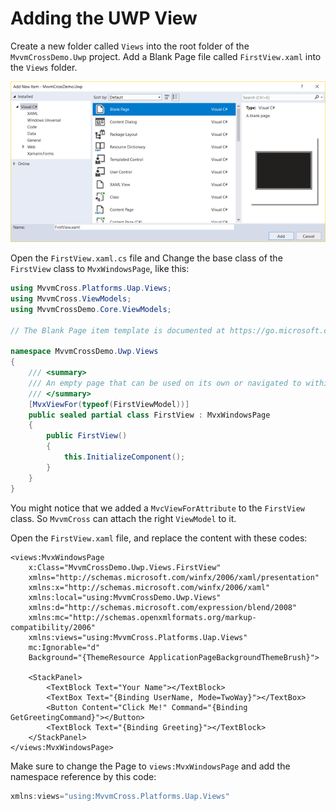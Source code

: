 # Adding the UWP View

Create a new folder called `Views` into the root folder of the `MvvmCrossDemo.Uwp` project. Add a Blank Page file called `FirstView.xaml` into the `Views` folder.

![](../.gitbook/assets/image%20%2830%29.png)

Open the `FirstView.xaml.cs` file and Change the base class of the `FirstView` class to `MvxWindowsPage`, like this:

```csharp
using MvvmCross.Platforms.Uap.Views;
using MvvmCross.ViewModels;
using MvvmCrossDemo.Core.ViewModels;

// The Blank Page item template is documented at https://go.microsoft.com/fwlink/?LinkId=234238

namespace MvvmCrossDemo.Uwp.Views
{
    /// <summary>
    /// An empty page that can be used on its own or navigated to within a Frame.
    /// </summary>
    [MvxViewFor(typeof(FirstViewModel))]
    public sealed partial class FirstView : MvxWindowsPage
    {
        public FirstView()
        {
            this.InitializeComponent();
        }
    }
}
```

You might notice that we added a `MvcViewForAttribute` to the `FirstView` class. So `MvvmCross` can attach the right `ViewModel` to it.

Open the `FirstView.xaml` file, and replace the content with these codes:

```markup
<views:MvxWindowsPage
    x:Class="MvvmCrossDemo.Uwp.Views.FirstView"
    xmlns="http://schemas.microsoft.com/winfx/2006/xaml/presentation"
    xmlns:x="http://schemas.microsoft.com/winfx/2006/xaml"
    xmlns:local="using:MvvmCrossDemo.Uwp.Views"
    xmlns:d="http://schemas.microsoft.com/expression/blend/2008"
    xmlns:mc="http://schemas.openxmlformats.org/markup-compatibility/2006"
    xmlns:views="using:MvvmCross.Platforms.Uap.Views"
    mc:Ignorable="d"
    Background="{ThemeResource ApplicationPageBackgroundThemeBrush}">

    <StackPanel>
        <TextBlock Text="Your Name"></TextBlock>
        <TextBox Text="{Binding UserName, Mode=TwoWay}"></TextBox>
        <Button Content="Click Me!" Command="{Binding GetGreetingCommand}"></Button>
        <TextBlock Text="{Binding Greeting}"></TextBlock>
    </StackPanel>
</views:MvxWindowsPage>
```

Make sure to change the Page to `views:MvxWindowsPage` and add the namespace reference by this code:

```csharp
xmlns:views="using:MvvmCross.Platforms.Uap.Views"
```

